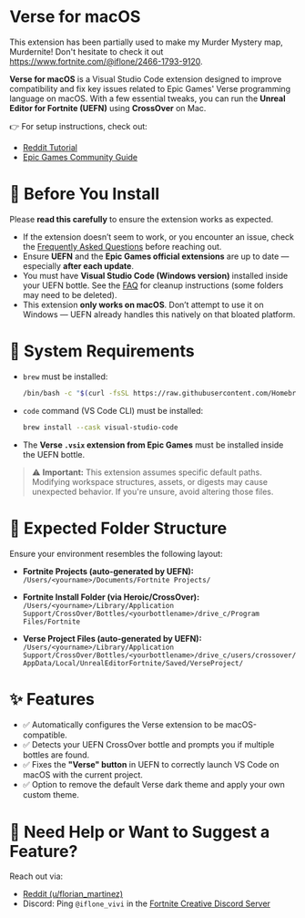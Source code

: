 
# Verse for macOS


This extension has been partially used to make my Murder Mystery map, Murdernite! Don't hesitate to check it out https://www.fortnite.com/@iflone/2466-1793-9120.


**Verse for macOS** is a Visual Studio Code extension designed to improve compatibility and fix key issues related to Epic Games' Verse programming language on macOS. With a few essential tweaks, you can run the **Unreal Editor for Fortnite (UEFN)** using **CrossOver** on Mac.

👉 For setup instructions, check out:

* [Reddit Tutorial](https://www.reddit.com/r/FortniteCreative/comments/1e4qrm5/tutorial_how_to_run_uefn_on_mac_os_m1m2m3/)
* [Epic Games Community Guide](https://dev.epicgames.com/community/learning/tutorials/R49R/how-to-run-unreal-editor-for-fortnite-on-macos)

# 🚨 Before You Install

Please **read this carefully** to ensure the extension works as expected.

* If the extension doesn’t seem to work, or you encounter an issue, check the [Frequently Asked Questions](https://marketplace.visualstudio.com/items?itemName=iFlone.verse-extension-fixer&ssr=false#qna) before reaching out.
* Ensure **UEFN** and the **Epic Games official extensions** are up to date — especially **after each update**.
* You must have **Visual Studio Code (Windows version)** installed inside your UEFN bottle. See the [FAQ](https://marketplace.visualstudio.com/items?itemName=iFlone.verse-extension-fixer&ssr=false#qna) for cleanup instructions (some folders may need to be deleted).
* This extension **only works on macOS**. Don’t attempt to use it on Windows — UEFN already handles this natively on that bloated platform.

# 🔧 System Requirements

* `brew` must be installed:

  ```bash
  /bin/bash -c "$(curl -fsSL https://raw.githubusercontent.com/Homebrew/install/HEAD/install.sh)"
  ```

* `code` command (VS Code CLI) must be installed:

  ```bash
  brew install --cask visual-studio-code
  ```

* The **Verse `.vsix` extension from Epic Games** must be installed inside the UEFN bottle.

> ⚠ **Important:** This extension assumes specific default paths. Modifying workspace structures, assets, or digests may cause unexpected behavior. If you're unsure, avoid altering those files.

# 📁 Expected Folder Structure

Ensure your environment resembles the following layout:

* **Fortnite Projects (auto-generated by UEFN):**
  `/Users/<yourname>/Documents/Fortnite Projects/`

* **Fortnite Install Folder (via Heroic/CrossOver):**
  `/Users/<yourname>/Library/Application Support/CrossOver/Bottles/<yourbottlename>/drive_c/Program Files/Fortnite`

* **Verse Project Files (auto-generated by UEFN):**
  `/Users/<yourname>/Library/Application Support/CrossOver/Bottles/<yourbottlename>/drive_c/users/crossover/AppData/Local/UnrealEditorFortnite/Saved/VerseProject/`

# ✨ Features

* ✅ Automatically configures the Verse extension to be macOS-compatible.
* ✅ Detects your UEFN CrossOver bottle and prompts you if multiple bottles are found.
* ✅ Fixes the **"Verse" button** in UEFN to correctly launch VS Code on macOS with the current project.
* ✅ Option to remove the default Verse dark theme and apply your own custom theme.

# 🐛 Need Help or Want to Suggest a Feature?

Reach out via:

* [Reddit (u/florian\_martinez)](https://www.reddit.com/user/florian_martinez/)
* Discord: Ping `@iflone_vivi` in the [Fortnite Creative Discord Server](https://discord.gg/fortnitecreative)
